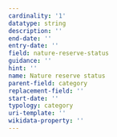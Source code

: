 ```yaml
---
cardinality: '1'
datatype: string
description: ''
end-date: ''
entry-date: ''
field: nature-reserve-status
guidance: ''
hint: ''
name: Nature reserve status
parent-field: category
replacement-field: ''
start-date: ''
typology: category
uri-template: ''
wikidata-property: ''
---
```

